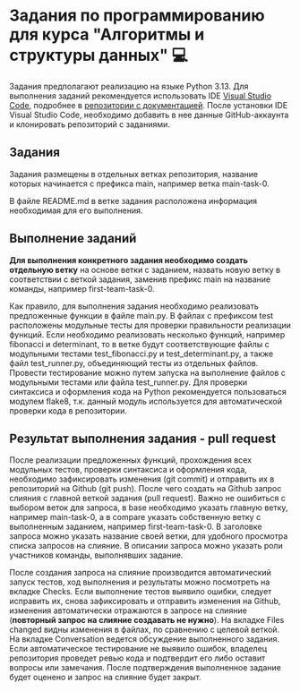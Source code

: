 # Задания по программированию для курса "Алгоритмы и структуры данных" 💻

Задания предполагают реализацию на языке Python 3.13. Для выполнения заданий рекомендуется использовать IDE [Visual Studio Code](https://code.visualstudio.com/), подробнее в [репозитории с документацией](https://github.com/hse-algo-psapr-25/docs). После установки IDE Visual Studio Code, необходимо добавить в нее данные GitHub-аккаунта и клонировать репозиторий с заданиями.

## Задания
Задания размещены в отдельных ветках репозитория, название которых начинается с префикса main, например ветка main-task-0.

В файле README.md в ветке задания расположена информация необходимая для его выполнения.
## Выполнение заданий
**Для выполнения конкретного задания необходимо создать отдельную ветку** на основе ветки с заданием, назвать новую ветку в соответствии с веткой задания, заменив префикс main на название команды, например first-team-task-0.

Как правило, для выполнения задания необходимо реализовать предложенные функции в файле main.py. В файлах с префиксом test расположены модульные тесты для проверки правильности реализации функций. Если необходимо реализовать несколько функций, например fibonacci и determinant, то в ветке будут соответствующие файлы с модульными тестами test_fibonacci.py и test_determinant.py, а также файл test_runner.py, объединяющий тесты из отдельных файлов. Провести тестирование можно путем запуска на выполнение файлов с модульными тестами или файла test_runner.py. Для проверки синтаксиса и оформления кода на Python рекомендуется пользоваться модулем flake8, т.к. данный модуль используется для автоматической проверки кода в репозитории.
## Результат выполнения задания - pull request
После реализации предложенных функций, прохождения всех модульных тестов, проверки синтаксиса и оформления кода, необходимо зафиксировать изменения (git commit) и отправить их в репозиторий на Github (git push). После чего создать на Github запрос слияния с главной веткой задания (pull request). Важно не ошибиться с выбором веток для запроса, в base необходимо указать главную ветку, например main-task-0, а в compare указать собственную ветку с выполненным заданием, например first-team-task-0. В заголовке запроса можно указать название своей ветки, для удобного просмотра списка запросов на слияние. В описании запроса можно указать роли участников команды, выполнявших задание.

После создания запроса на слияние производится автоматический запуск тестов, ход выполнения и результаты можно посмотреть на вкладке Checks. Если выполнение тестов выявило ошибки, следует исправить их, снова зафиксировать и отправить изменения на Github, изменения автоматически отражаются в запросе на слияние (**повторный запрос на слияние создавать не нужно**). На вкладке Files changed видны изменения в файлах, по сравнению с целевой веткой. На вкладке Conversation ведется обсуждение выполненного задания. Если автоматическое тестирование не выявило ошибок, владелец репозитория проведет ревью кода и подтвердит его либо оставит вопросы или замечания. После подтверждения выполненное задание будет оценено и запрос на слияние будет закрыт.
